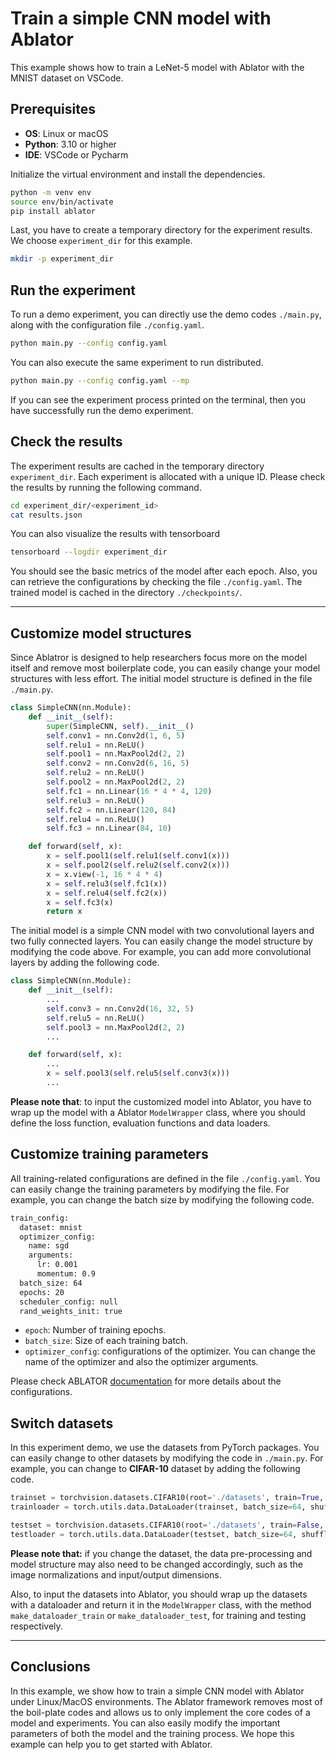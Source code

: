 # Train a simple CNN model with Ablator
This example shows how to train a LeNet-5 model with Ablator with the MNIST dataset on VSCode.

## Prerequisites

- **OS**: Linux or macOS
- **Python**: 3.10 or higher
- **IDE**: VSCode or Pycharm



Initialize the virtual environment and install the dependencies.

```bash
python -m venv env
source env/bin/activate
pip install ablator
```

Last, you have to create a temporary directory for the experiment results. We choose `experiment_dir` for this example.

```bash
mkdir -p experiment_dir
```

## Run the experiment

To run a demo experiment, you can directly use the demo codes `./main.py`, along with the configuration file `./config.yaml`.

```bash
python main.py --config config.yaml
```

You can also execute the same experiment to run distributed.

```bash
python main.py --config config.yaml --mp
```

If you can see the experiment process printed on the terminal, then you have successfully run the demo experiment.

## Check the results

The experiment results are cached in the temporary directory `experiment_dir`. Each experiment is allocated with a unique ID. Please check the results by running the following command.

```bash
cd experiment_dir/<experiment_id>
cat results.json
```

You can also visualize the results with tensorboard

```bash
tensorboard --logdir experiment_dir
```

You should see the basic metrics of the model after each epoch. Also, you can retrieve the configurations by checking the file `./config.yaml`. The trained model is cached in the directory `./checkpoints/`.

---

## Customize model structures

Since Ablatror is designed to help researchers focus more on the model itself and remove most boilerplate code, you can easily change your model structures with less effort. The initial model structure is defined in the file `./main.py`.

```python
class SimpleCNN(nn.Module):
    def __init__(self):
        super(SimpleCNN, self).__init__()
        self.conv1 = nn.Conv2d(1, 6, 5)
        self.relu1 = nn.ReLU()
        self.pool1 = nn.MaxPool2d(2, 2)
        self.conv2 = nn.Conv2d(6, 16, 5)
        self.relu2 = nn.ReLU()
        self.pool2 = nn.MaxPool2d(2, 2)
        self.fc1 = nn.Linear(16 * 4 * 4, 120)
        self.relu3 = nn.ReLU()
        self.fc2 = nn.Linear(120, 84)
        self.relu4 = nn.ReLU()
        self.fc3 = nn.Linear(84, 10)

    def forward(self, x):
        x = self.pool1(self.relu1(self.conv1(x)))
        x = self.pool2(self.relu2(self.conv2(x)))
        x = x.view(-1, 16 * 4 * 4)
        x = self.relu3(self.fc1(x))
        x = self.relu4(self.fc2(x))
        x = self.fc3(x)
        return x
```

The initial model is a simple CNN model with two convolutional layers and two fully connected layers. You can easily change the model structure by modifying the code above. For example, you can add more convolutional layers by adding the following code.

```python
class SimpleCNN(nn.Module):
    def __init__(self):
        ...
        self.conv3 = nn.Conv2d(16, 32, 5)
        self.relu5 = nn.ReLU()
        self.pool3 = nn.MaxPool2d(2, 2)
        ...

    def forward(self, x):
        ...
        x = self.pool3(self.relu5(self.conv3(x)))
        ...
```

**Please note that**: to input the customized model into Ablator, you have to wrap up the model with a Ablator `ModelWrapper` class, where you should define the loss function, evaluation functions and data loaders.

## Customize training parameters
All training-related configurations are defined in the file `./config.yaml`. You can easily change the training parameters by modifying the file. For example, you can change the batch size by modifying the following code.

```bash
train_config:
  dataset: mnist
  optimizer_config:
    name: sgd
    arguments:
      lr: 0.001
      momentum: 0.9
  batch_size: 64
  epochs: 20
  scheduler_config: null
  rand_weights_init: true
```

- `epoch`: Number of training epochs.
- `batch_size`: Size of each training batch.
- `optimizer_config`: configurations of the optimizer. You can change the name of the optimizer and also the optimizer arguments.

Please check ABLATOR [documentation](https://docs.ablator.org) for more details about the configurations.

## Switch datasets

In this experiment demo, we use the datasets from PyTorch packages. You can easily change to other datasets by modifying the code in `./main.py`. For example, you can change to **CIFAR-10** dataset by adding the following code.

```python
trainset = torchvision.datasets.CIFAR10(root='./datasets', train=True, download=True, transform=transform)
trainloader = torch.utils.data.DataLoader(trainset, batch_size=64, shuffle=True, num_workers=2)

testset = torchvision.datasets.CIFAR10(root='./datasets', train=False, download=True, transform=transform)
testloader = torch.utils.data.DataLoader(testset, batch_size=64, shuffle=False, num_workers=2)
```

**Please note that:** if you change the dataset, the data pre-processing and model structure may also need to be changed accordingly, such as the image normalizations and input/output dimensions.

Also, to input the datasets into Ablator, you should wrap up the datasets with a dataloader and return it in the `ModelWrapper` class, with the method `make_dataloader_train` or `make_dataloader_test`, for training and testing respectively.

---

## Conclusions

In this example, we show how to train a simple CNN model with Ablator under Linux/MacOS environments. The Ablator framework removes most of the boil-plate codes and allows us to only implement the core codes of a model and experiments. You can also easily modify the important parameters of both the model and the training process. We hope this example can help you to get started with Ablator.



